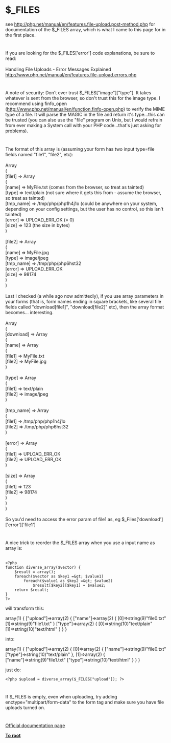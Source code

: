 # $_FILES



see http://php.net/manual/en/features.file-upload.post-method.php for documentation of the $_FILES array, which is what I came to this page for in the first place.  

#

If you are looking for the $_FILES[&apos;error&apos;] code explanations, be sure to read:<br><br>Handling File Uploads - Error Messages Explained<br>http://www.php.net/manual/en/features.file-upload.errors.php  

#

A note of security: Don&apos;t ever trust $_FILES["image"]["type"]. It takes whatever is sent from the browser, so don&apos;t trust this for the image type.  I recommend using finfo_open (http://www.php.net/manual/en/function.finfo-open.php) to verify the MIME type of a file. It will parse the MAGIC in the file and return it&apos;s type...this can be trusted (you can also use the "file" program on Unix, but I would refrain from ever making a System call with your PHP code...that&apos;s just asking for problems).  

#

The format of this array is (assuming your form has two input type=file fields named "file1", "file2", etc):<br><br>Array<br>(<br>    [file1] =&gt; Array<br>        (<br>            [name] =&gt; MyFile.txt (comes from the browser, so treat as tainted)<br>            [type] =&gt; text/plain  (not sure where it gets this from - assume the browser, so treat as tainted)<br>            [tmp_name] =&gt; /tmp/php/php1h4j1o (could be anywhere on your system, depending on your config settings, but the user has no control, so this isn&apos;t tainted)<br>            [error] =&gt; UPLOAD_ERR_OK  (= 0)<br>            [size] =&gt; 123   (the size in bytes)<br>        )<br><br>    [file2] =&gt; Array<br>        (<br>            [name] =&gt; MyFile.jpg<br>            [type] =&gt; image/jpeg<br>            [tmp_name] =&gt; /tmp/php/php6hst32<br>            [error] =&gt; UPLOAD_ERR_OK<br>            [size] =&gt; 98174<br>        )<br>)<br><br>Last I checked (a while ago now admittedly), if you use array parameters in your forms (that is, form names ending in square brackets, like several file fields called "download[file1]", "download[file2]" etc), then the array format becomes... interesting.<br><br>Array<br>(<br>    [download] =&gt; Array<br>        (<br>            [name] =&gt; Array<br>                (<br>                    [file1] =&gt; MyFile.txt<br>                    [file2] =&gt; MyFile.jpg<br>                )<br><br>            [type] =&gt; Array<br>                (<br>                    [file1] =&gt; text/plain<br>                    [file2] =&gt; image/jpeg<br>                )<br><br>            [tmp_name] =&gt; Array<br>                (<br>                    [file1] =&gt; /tmp/php/php1h4j1o<br>                    [file2] =&gt; /tmp/php/php6hst32<br>                )<br><br>            [error] =&gt; Array<br>                (<br>                    [file1] =&gt; UPLOAD_ERR_OK<br>                    [file2] =&gt; UPLOAD_ERR_OK<br>                )<br><br>            [size] =&gt; Array<br>                (<br>                    [file1] =&gt; 123<br>                    [file2] =&gt; 98174<br>                )<br>        )<br>)<br><br>So you&apos;d need to access the error param of file1 as, eg $_Files[&apos;download&apos;][&apos;error&apos;][&apos;file1&apos;]  

#

A nice trick to reorder the $_FILES array when you use a input name as array is:<br><br>

```
<?php
function diverse_array($vector) {
    $result = array();
    foreach($vector as $key1 =&gt; $value1)
        foreach($value1 as $key2 =&gt; $value2)
            $result[$key2][$key1] = $value2;
    return $result;
}
?>
```


will transform this:

array(1) {
    ["upload"]=&gt;array(2) {
        ["name"]=&gt;array(2) {
            [0]=&gt;string(9)"file0.txt"
            [1]=&gt;string(9)"file1.txt"
        }
        ["type"]=&gt;array(2) {
            [0]=&gt;string(10)"text/plain"
            [1]=&gt;string(10)"text/html"
        }
    }
}

into:

array(1) {
    ["upload"]=&gt;array(2) {
        [0]=&gt;array(2) {
            ["name"]=&gt;string(9)"file0.txt"
            ["type"]=&gt;string(10)"text/plain"
        },
        [1]=&gt;array(2) {
            ["name"]=&gt;string(9)"file1.txt"
            ["type"]=&gt;string(10)"text/html"
        }
    }
}

just do:



```
<?php $upload = diverse_array($_FILES["upload"]); ?>
```
  

#

If $_FILES is empty, even when uploading, try adding enctype="multipart/form-data" to the form tag and make sure you have file uploads turned on.  

#

[Official documentation page](https://www.php.net/manual/en/reserved.variables.files.php)

**[To root](/README.md)**